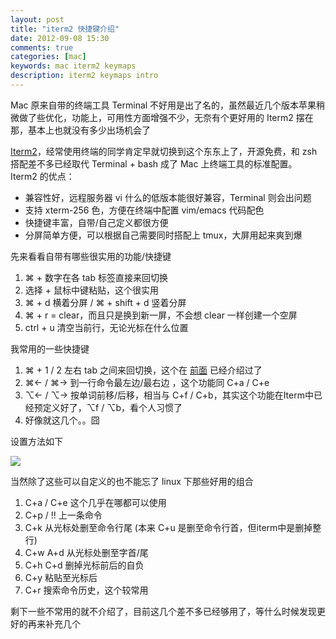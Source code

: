 ```yaml
---
layout: post
title: "iterm2 快捷键介绍"
date: 2012-09-08 15:30
comments: true
categories: [mac]
keywords: mac iterm2 keymaps
description: iterm2 keymaps intro
---
```

Mac 原来自带的终端工具 Terminal 不好用是出了名的，虽然最近几个版本苹果稍微做了些优化，功能上，可用性方面增强不少，无奈有个更好用的 Iterm2 摆在那，基本上也就没有多少出场机会了

[Iterm2](http://www.iterm2.com/)，经常使用终端的同学肯定早就切换到这个东东上了，开源免费，和 zsh 搭配差不多已经取代 Terminal + bash 成了 Mac 上终端工具的标准配置。
Iterm2 的优点：

- 兼容性好，远程服务器 vi 什么的低版本能很好兼容，Terminal 则会出问题
- 支持 xterm-256 色，方便在终端中配置 vim/emacs 代码配色
- 快捷键丰富，自带/自己定义都很方便
- 分屏简单方便，可以根据自己需要同时搭配上 tmux，大屏用起来爽到爆

先来看看自带有哪些很实用的功能/快捷键

1. ⌘ + 数字在各 tab 标签直接来回切换
2. 选择 + 鼠标中键粘贴，这个很实用
3. ⌘ + d 横着分屏 / ⌘ + shift + d 竖着分屏
4. ⌘ + r = clear，而且只是换到新一屏，不会想 clear 一样创建一个空屏
5. ctrl + u 清空当前行，无论光标在什么位置

我常用的一些快捷键

1. ⌘ + 1 / 2 左右 tab 之间来回切换，这个在 [前面](http://dayuan.im/blog/add-rvm-ruby-path-to-sublime-text-2.html/) 已经介绍过了 
2. ⌘← / ⌘→ 到一行命令最左边/最右边 ，这个功能同 C+a / C+e
3. ⌥← / ⌥→ 按单词前移/后移，相当与 C+f / C+b，其实这个功能在Iterm中已经预定义好了，⌥f / ⌥b，看个人习惯了
4. 好像就这几个。。囧

设置方法如下

![](http://m1.img.libdd.com/farm5/2012/0908/17/523CEF031371E3BC2A56926F002FA3E2E651F805049E_924_541.PNG)

当然除了这些可以自定义的也不能忘了 linux 下那些好用的组合

1. C+a / C+e 这个几乎在哪都可以使用
2. C+p / !! 上一条命令
3. C+k 从光标处删至命令行尾 (本来 C+u 是删至命令行首，但iterm中是删掉整行)
4. C+w A+d 从光标处删至字首/尾
5. C+h C+d 删掉光标前后的自负
6. C+y 粘贴至光标后
7. C+r 搜索命令历史，这个较常用

剩下一些不常用的就不介绍了，目前这几个差不多已经够用了，等什么时候发现更好的再来补充几个